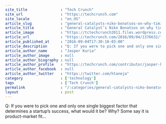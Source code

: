 ```yaml
---
site_title               : "Tech Crunch"
site_url                 : "https://techcrunch.com"
site_locale              : "en_US"
article_slug             : "general-catalysts-niko-bonatsos-on-why-timing-and-empathy-are-key-to-founder-success"
article_title            : "General Catalyst’s Niko Bonatsos on why timing and empathy are key to founder success"
article_image            : "https://tctechcrunch2011.files.wordpress.com/2016/04/21423532759_1cd6153c08_k.jpg?w=764&h=400&crop=1"
article_url              : "https://techcrunch.com/2016/09/04/1376632/"
article_published_at     : "2016-09-04T17:30:10-03:00"
article_description      : "Q: If you were to pick one and only one single biggest factor that determines a startup’s success, what would it be? Why? Some say it is product-market fit..."
article_author_name      : "Jasper Kuria"
article_author_image     : null
article_author_biography : null
article_author_profile   : "https://techcrunch.com/contributor/jasper-kuria/"
article_author_facebook  : null
article_author_twitter   : "https://twitter.com/htaneja"
category                 : ['technology']
tags                     : ['Tech Crunch']
permalink                : "/:categories/general-catalysts-niko-bonatsos-on-why-timing-and-empathy-are-key-to-founder-success/"
layout                   : post
---
```


Q: If you were to pick one and only one single biggest factor that determines a startup’s success, what would it be? Why? Some say it is product-market fit...
